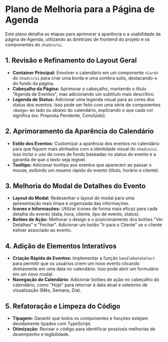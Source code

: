 # Plano de Melhoria para a Página de Agenda

Este plano detalha as etapas para aprimorar a aparência e a usabilidade da página de Agenda, utilizando as diretrizes de frontend do projeto e os componentes do `shadcn/ui`.

## 1. Revisão e Refinamento do Layout Geral

- **Container Principal:** Envolver o calendário em um componente `<Card>` do `shadcn/ui` para criar uma borda e uma sombra sutis, destacando-o do fundo da página.
- **Cabeçalho da Página:** Aprimorar o cabeçalho, mantendo o título "Agenda de Eventos", mas adicionando um subtítulo mais descritivo.
- **Legenda de Status:** Adicionar uma legenda visual para as cores dos status dos eventos. Isso pode ser feito com uma série de componentes `<Badge>` ao lado ou abaixo do calendário, explicando o que cada cor significa (ex: Proposta Pendente, Concluído).

## 2. Aprimoramento da Aparência do Calendário

- **Estilo dos Eventos:** Customizar a aparência dos eventos no calendário para que fiquem mais alinhados com a identidade visual do `shadcn/ui`. Isso inclui o uso de cores de fundo baseadas no status do evento e a garantia de que o texto seja legível.
- **Tooltips:** Adicionar tooltips aos eventos que aparecem ao passar o mouse, exibindo um resumo rápido do evento (título, horário e cliente).

## 3. Melhoria do Modal de Detalhes do Evento

- **Layout do Modal:** Redesenhar o layout do modal para uma apresentação mais limpa e organizada das informações.
- **Ícones e Informações:** Utilizar ícones de forma mais eficaz para cada detalhe do evento (data, hora, cliente, tipo de evento, status).
- **Botões de Ação:** Melhorar o design e o posicionamento dos botões "Ver Detalhes" e "Fechar". Adicionar um botão "Ir para o Cliente" se o cliente estiver associado ao evento.

## 4. Adição de Elementos Interativos

- **Criação Rápida de Eventos:** Implementar a função `handleDateSelect` para permitir que os usuários criem um novo evento clicando diretamente em uma data no calendário. Isso pode abrir um formulário em um novo modal.
- **Navegação do Calendário:** Adicionar botões de ação no cabeçalho do calendário, como "Hoje" para retornar à data atual e seletores de visualização (Mês, Semana, Dia).

## 5. Refatoração e Limpeza do Código

- **Tipagem:** Garantir que todos os componentes e funções estejam devidamente tipados com TypeScript.
- **Otimização:** Revisar o código para identificar possíveis melhorias de desempenho e legibilidade.
